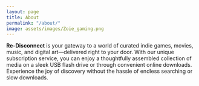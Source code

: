 ```yaml
---
layout: page
title: About
permalink: "/about/"
image: assets/images/Zoie_gaming.png
---
```

**Re-Disconnect** is your gateway to a world of curated indie games, movies, music, and digital art—delivered right to your door. With our unique subscription service, you can enjoy a thoughtfully assembled collection of media on a sleek USB flash drive or through convenient online downloads. Experience the joy of discovery without the hassle of endless searching or slow downloads.
